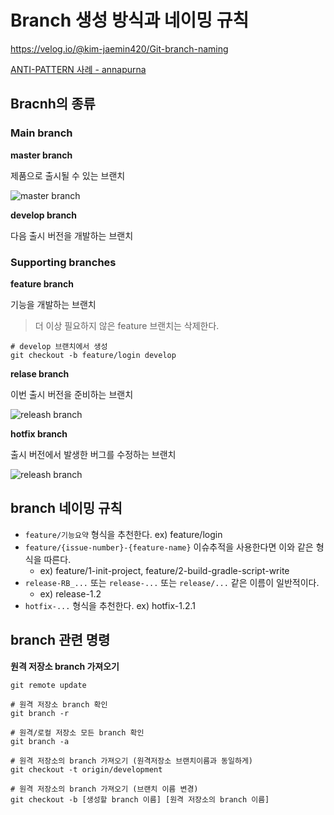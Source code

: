 # Branch 생성 방식과 네이밍 규칙



https://velog.io/@kim-jaemin420/Git-branch-naming

[ANTI-PATTERN 사례 - annapurna](https://git.gsenext.com/himalaya/annapurna)

## Bracnh의 종류
### Main branch

**master branch**

제품으로 출시될 수 있는 브랜치

![master branch](./images/git-01.png)


**develop branch**

다음 출시 버전을 개발하는 브랜치 


### Supporting branches 

**feature branch**

기능을 개발하는 브랜치

> 더 이상 필요하지 않은 feature 브랜치는 삭제한다.

```shell
# develop 브랜치에서 생성
git checkout -b feature/login develop
```

**relase branch**

이번 출시 버전을 준비하는 브랜치

![releash branch](./images/git-02.png)

**hotfix branch**

출시 버전에서 발생한 버그를 수정하는 브랜치

![releash branch](./images/git-03.png)


## branch 네이밍 규칙

- `feature/기능요약` 형식을 추천한다. ex) feature/login
- `feature/{issue-number}-{feature-name}` 이슈추적을 사용한다면 이와 같은 형식을 따른다.
  - ex) feature/1-init-project, feature/2-build-gradle-script-write
- `release-RB_...` 또는 `release-...` 또는 `release/...` 같은 이름이 일반적이다.
  - ex) release-1.2
-  `hotfix-...` 형식을 추천한다. ex) hotfix-1.2.1


## branch 관련 명령

**원격 저장소 branch 가져오기**
```
git remote update

# 원격 저장소 branch 확인
git branch -r 

# 원격/로컬 저장소 모든 branch 확인
git branch -a

# 원격 저장소의 branch 가져오기 (원격저장소 브랜치이름과 동일하게)
git checkout -t origin/development

# 원격 저장소의 branch 가져오기 (브랜치 이름 변경)
git checkout -b [생성할 branch 이름] [원격 저장소의 branch 이름]
```